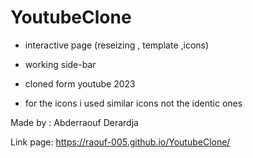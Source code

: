# YoutubeClone

* interactive page (reseizing , template ,icons)

* working side-bar

* cloned form youtube 2023

* for the icons i used similar icons not the identic ones

Made by :
Abderraouf Derardja 

Link page:
https://raouf-005.github.io/YoutubeClone/
